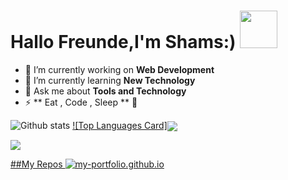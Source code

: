 <h1> Hallo Freunde,I'm Shams:) <img src ="https://media0.giphy.com/media/2FazhAHU2rNqOzEsg/200w.webp?cid=ecf05e47u3g68pdqkwbho4elu5kca9uv24ptgeylzpvnz94j&rid=200w.webp&ct=g" width="60"> </h1>



- 🔭 I’m currently working on **Web Development**
- 🌱 I’m currently learning **New Technology**
- 💬 Ask me about **Tools and Technology**
- ⚡ ** Eat , Code , Sleep ** 🤭


![Github stats](https://github-readme-stats.vercel.app/api?username=Shams261&theme=highcontrast&show_icons=true&count_private=true)
<a href="https://github.com/Shams261">
![Top Languages Card]<img align="center" src="https://github-readme-stats.vercel.app/api/top-langs/?username=Shams261&layout=compact&theme=radical"/>

<img align="center" src="https://github-readme-streak-stats.herokuapp.com/?user=Shams261&theme=radical&hide_border=true"/>

##My Repos
[![my-portfolio.github.io](https://github-readme-stats.vercel.app/api/pin/?username=Shams261&repo=repo-name&show_owner=true)](https://github.com/Shams261/my-portfolio.github.io)

